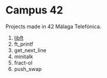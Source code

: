 <h1> Campus 42 </h1>
Projects made in 42 Málaga Telefónica.

1. [libft](./Cursus/libft)
2. ft_printf
3. get_next_line
4. minitalk
5. fract-ol
6. push_swap